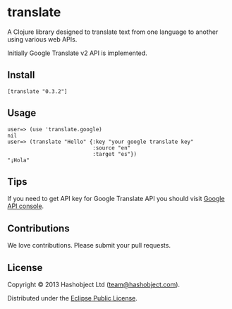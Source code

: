 # translate

A Clojure library designed to translate text from one language to another
using various web APIs.

Initially Google Translate v2 API is implemented.

## Install

```
[translate "0.3.2"]
```

## Usage

```
user=> (use 'translate.google)
nil
user=> (translate "Hello" {:key "your google translate key"
                           :source "en"
                           :target "es"})
"¡Hola"
```

## Tips

If you need to get API key for Google Translate API you should visit
[Google API console](https://code.google.com/apis/console/).

## Contributions

We love contributions. Please submit your pull requests.

## License

Copyright © 2013 Hashobject Ltd (team@hashobject.com).

Distributed under the [Eclipse Public License](http://opensource.org/licenses/eclipse-1.0).
